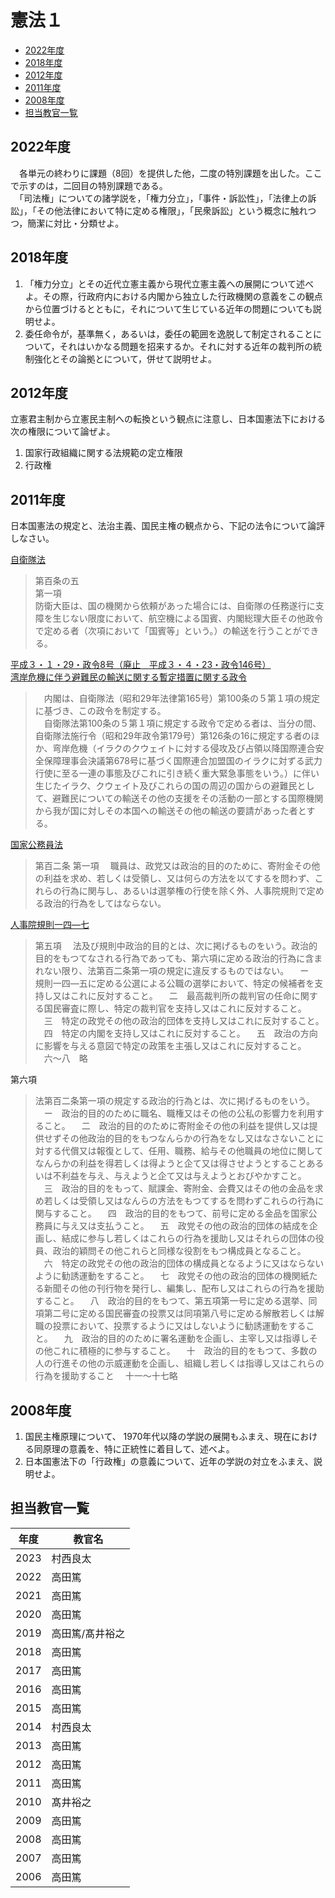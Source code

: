 # 憲法１

- [2022年度](#2022年度)
- [2018年度](#2018年度)
- [2012年度](#2012年度)
- [2011年度](#2011年度)
- [2008年度](#2008年度)
- [担当教官一覧](#担当教官一覧)

## 2022年度

　各単元の終わりに課題（8回）を提供した他，二度の特別課題を出した。ここで示すのは，二回目の特別課題である。  
　「司法権」についての諸学説を，「権力分立」，「事件・訴訟性」，「法律上の訴訟」，「その他法律において特に定める権限」，「民衆訴訟」という概念に触れつつ，簡潔に対比・分類せよ。

## 2018年度

1. 「権力分立」とその近代立憲主義から現代立憲主義への展開について述べよ。その際，行政府内における内閣から独立した行政機関の意義をこの観点から位置づけるとともに，それについて生じている近年の問題についても説明せよ。
2. 委任命令が，基準無く，あるいは，委任の範囲を逸脱して制定されることについて，それはいかなる問題を招来するか。それに対する近年の裁判所の統制強化とその論拠とについて，併せて説明せよ。

## 2012年度

立憲君主制から立憲民主制への転換という観点に注意し、日本国憲法下における次の権限について論ぜよ。

1. 国家行政組織に関する法規範の定立権限
2. 行政権

## 2011年度

日本国憲法の規定と、法治主義、国民主権の観点から、下記の法令について論評しなさい。

<u>自衛隊法</u>

> 第百条の五  
> 第一項  
> 防衛大臣は、国の機関から依頼があった場合には、自衛隊の任務遂行に支障を生じない限度において、航空機による国賓、内閣総理大臣その他政令で定める者（次項において「国賓等」という。）の輸送を行うことができる。  

<u>平成３・１・29・政令8号（廃止　平成３・４・23・政令146号）</u>  
<u>湾岸危機に伴う避難民の輸送に関する暫定措置に関する政令</u>  

> 　内閣は、自衛隊法（昭和29年法律第165号）第100条の５第１項の規定に基づき、この政令を制定する。  
> 　自衛隊法第100条の５第１項に規定する政令で定める者は、当分の間、自衛隊法施行令（昭和29年政令第179号）第126条の16に規定する者のほか、弯岸危機（イラクのクウェイトに対する侵攻及び占領以降国際連合安全保障理事会決議第678号に基づく国際連合加盟国のイラクに対ずる武力行使に至る一連の事態及びこれに引き続く重大緊急事態をいう。）に伴い生じたイラク、クウェイト及びこれらの国の周辺の国からの避難民として、避難民についての輸送その他の支援をその活動の一部とする国際機関から我が国に対しその本国への輸送その他の輸送の要請があった者とする。

<u>国家公務員法</u>
> 第百二条
> 第一項
> 　職員は、政党又は政治的目的のために、寄附金その他の利益を求め、若しくは受領し、又は何らの方法を以てするを問わず、これらの行為に関与し、あるいは選挙権の行使を除く外、人事院規則で定める政治的行為をしてはならない。

<u>人事院規則一四―七</u>
> 第五項
> 　法及び規則中政治的目的とは、次に掲げるものをいう。政治的目的をもつてなされる行為であっても、第六項に定める政治的行為に含まれない限り、法第百二条第一項の規定に違反するものではない。
> 　ー　規則一四―五に定める公選による公職の選挙において、特定の候補者を支持し又はこれに反対すること。
> 　二　最高裁判所の裁判官の任命に関する国民審査に際し、特定の裁判官を支持し又はこれに反対すること。
> 　三　特定の政党その他の政治的団体を支持し又はこれに反対すること。
> 　四　特定の内閣を支持し又はこれに反対すること。
> 　五　政治の方向に影響を与える意図で特定の政策を主張し又はこれに反対すること。
> 　六～八　略

第六項 
> 法第百二条第一項の規定する政治的行為とは、次に掲げるものをいう。
> 　ー　政治的目的のために職名、職権又はその他の公私の影響力を利用すること。
> 　二　政治的目的のために寄附金その他の利益を提供し又は提供せずその他政治的目的をもつなんらかの行為をなし又はなさないことに対する代償又は報復として、任用、職務、給与その他職員の地位に関してなんらかの利益を得若しくは得ようと企て又は得させようとすることあるいは不利益を与え、与えようと企て又は与えようとおびやかすこと。
> 　三　政治的目的をもって、賦課金、寄附金、会費又はその他の金品を求め若しくは受領し又はなんらの方法をもつてするを問わずこれらの行為に関与すること。
> 　四　政治的目的をもつて、前号に定める金品を国家公務員に与え又は支払うこと。
> 　五　政党その他の政治的団体の結成を企画し、結成に参与し若しくはこれらの行為を援助し又はそれらの団体の役員、政治的穎問その他これらと同様な役割をもつ構成員となること。
> 　六　特定の政党その他の政治的団体の構成員となるように又はならないように勧誘運動をすること。
> 　七　政党その他の政治的団体の機関紙たる新聞その他の刊行物を発行し、編集し、配布し又はこれらの行為を援助すること。
> 　八　政治的目的をもつて、第五項第一号に定める選挙、同項第二号に定める国民審査の投票又は同項第八号に定める解散若しくは解職の投票において、投票するように又はしないように勧誘運動をすること。
> 　九　政治的目的のために署名運動を企画し、主宰し又は指導しその他これに積極的に参与すること。
> 　十　政治的目的をもつて、多数の人の行進その他の示威運動を企画し、組織し若しくは指導し又はこれらの行為を援助すること
> 　十一～十七略



## 2008年度

1. 国民主権原理について、 1970年代以降の学説の展開もふまえ、現在における同原理の意義を、特に正統性に着目して、述べよ。
2. 日本国憲法下の「行政権」の意義について、近年の学説の対立をふまえ、説明せよ。

## 担当教官一覧

|年度|教官名|
|-|-|
|2023|村西良太|
|2022|高田篤|
|2021|高田篤|
|2020|高田篤|
|2019|高田篤/髙井裕之|
|2018|高田篤|
|2017|高田篤|
|2016|高田篤|
|2015|高田篤|
|2014|村西良太|
|2013|高田篤|
|2012|高田篤|
|2011|高田篤|
|2010|髙井裕之|
|2009|高田篤|
|2008|高田篤|
|2007|高田篤|
|2006|高田篤|
